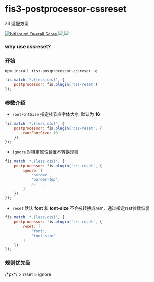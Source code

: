 # fis3-postprocessor-cssreset

z3 适配方案

<p>
    <a href="https://www.bithound.io/github/z3js/fis3-postprocessor-cssreset">
        <img src="https://www.bithound.io/github/z3js/fis3-postprocessor-cssreset/badges/score.svg" alt="bitHound Overall Score">
    </a>
    <a href="https://travis-ci.org/z3js/fis3-postprocessor-cssreset" alt="travis">
        <img src="https://travis-ci.org/z3js/fis3-postprocessor-cssreset.svg">
    </a>
    <a href="javascript:;">
        <img src="https://img.shields.io/badge/%E5%88%9A-100%25-orange.svg">
    </a>
</p>

### why use cssreset?

### 开始

```shell
npm install fis3-postprocessor-cssreset -g
```

```javascript
fis.match('*.{less,css}', {
    postprocessor: fis.plugin('css-reset')
});

```

### 参数介绍

* ``rootFontSize`` 指定根节点字体大小, 默认为 **16**
```javascript
fis.match('*.{less,css}', {
    postprocessor: fis.plugin('css-reset', {
        rootFontSize: 10
    })
});
```

* ``ignore`` 对特定属性设置不转换规则
```javascript
fis.match('*.{less,css}', {
    postprocessor: fis.plugin('css-reset', {
        ignore: [
            'border',
            'border-top',
            // ...
        ]
    })
});
```

* ``reset`` 默认 **font** 和 **font-size** 不会被转换成rem，通过指定rest参数恢复
```javascript
fis.match('*.{less,css}', {
    postprocessor: fis.plugin('css-reset', {
        reset: [
            'font',
            'font-size'
        ]
    })
});
```

### 规则优先级

/\*px\*/ > reset > ignore
